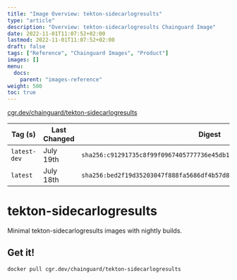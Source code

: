 ```yaml
---
title: "Image Overview: tekton-sidecarlogresults"
type: "article"
description: "Overview: tekton-sidecarlogresults Chainguard Image"
date: 2022-11-01T11:07:52+02:00
lastmod: 2022-11-01T11:07:52+02:00
draft: false
tags: ["Reference", "Chainguard Images", "Product"]
images: []
menu:
  docs:
    parent: "images-reference"
weight: 500
toc: true
---
```


[cgr.dev/chainguard/tekton-sidecarlogresults](https://github.com/chainguard-images/images/tree/main/images/tekton-sidecarlogresults)

| Tag (s)       | Last Changed | Digest                                                                    |
|---------------|--------------|---------------------------------------------------------------------------|
|  `latest-dev` | July 19th    | `sha256:c91291735c8f99f0967405777736e45db181a4f2ba57ad5cf12833f707d2a864` |
|  `latest`     | July 18th    | `sha256:bed2f19d35203047f888fa5686df4b57d87eda3483aaab6a2d39bc0f1fea5a37` |

# tekton-sidecarlogresults

Minimal tekton-sidecarlogresults images with nightly builds.

## Get it!

```shell
docker pull cgr.dev/chainguard/tekton-sidecarlogresults
```
